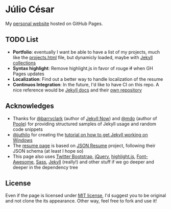 # Júlio César

My [personal website](http://julioc.me/) hosted on GitHub Pages.

## TODO List

* __Portfolio__: eventually I want be able to have a list of my projects, much like the [projects.html](projects.html) file, but dynamicly loaded, maybe with [Jekyll collections](http://jekyllrb.com/docs/collections/)
* __Syntax highlight__: Remove highlight.js in favor of rouge ~~if~~ when GH Pages updates
* __Localization__: Find out a better way to handle localization of the resume
* __Continuos Integration__: In the future, I'd like to have CI on this repo. A nice reference would be [Jekyll docs](http://jekyllrb.com/docs/continuous-integration/) and their [own repository](https://github.com/jekyll/jekyll)

## Acknowledges

* Thanks for [@barryclark](https://github.com/barryclark) (author of [Jekyll Now](https://github.com/barryclark/jekyll-now)) and [@mdo](https://github.com/mdo) (author of [Poole](https://github.com/poole/poole)) for providing structured samples of Jekyll usage and random code snippets
* [@juthilo](https://github.com/juthilo) for creating the [tutorial on how to get Jekyll working on Windows](http://jekyll-windows.juthilo.com/)
* The [resume page](_includes/resume.html) is based on [JSON Resume](http://jsonresume.org/) project, following their JSON schema (at least I hope so)
* This page also uses [Twitter Bootstrap](http://getbootstrap.com/), [jQuery](http://jquery.org/), [highlight.js](https://highlightjs.org/), [Font-Awesome](http://fortawesome.github.io/Font-Awesome/), [Sass](http://sass-lang.com/), [Jekyll](jekyllrb.com) (really!) and other stuff if we go deeper and deeper in the dependency tree

## License

Even if the page is licensed under [MIT license](LICENSE.md), I'd suggest you to be original and not clone the its appearance. Other way, feel free to fork and use it!

